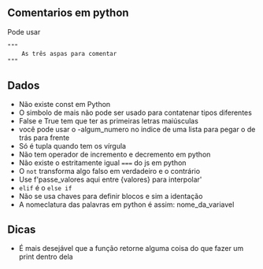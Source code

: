 ## Comentarios em python

Pode usar 
```md
"""
    As três aspas para comentar
"""
```
## Dados
- Não existe const em Python
- O simbolo de mais não pode ser usado para contatenar tipos diferentes
- False e True tem que ter as primeiras letras maiúsculas
- você pode usar o -algum_numero no indice de uma lista para pegar o de trás para frente
- Só é tupla quando tem os vírgula
- Não tem operador de incremento e decremento em python
- Não existe o estritamente igual `===` do js em python
- O `not` transforma algo falso em verdadeiro e o contrário
- Use f'passe_valores aqui entre {valores} para interpolar'
- `elif` é o `else if`
- Não se usa chaves para definir blocos e sim a identação
- A nomeclatura das palavras em python é assim: nome_da_variavel

## Dicas
- É mais desejável que a função retorne alguma coisa do que fazer um print dentro dela